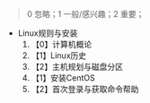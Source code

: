 > 0 忽略；1 一般/感兴趣；2 重要；

- Linux规则与安装
  1. 【0】计算机概论
  2. 【1】Linux历史
  3. 【2】主机规划与磁盘分区
  4. 【1】安装CentOS
  5. 【2】首次登录与获取命令帮助
